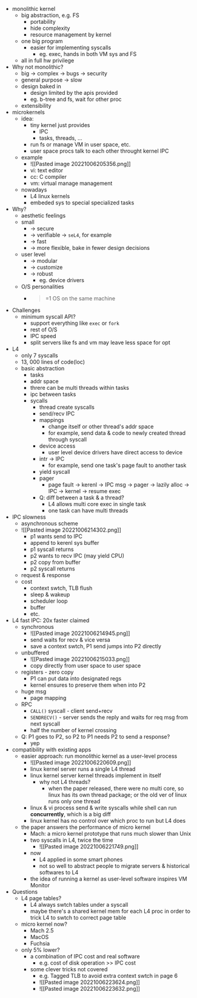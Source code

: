 * monolithic kernel
	* big abstraction, e.g. FS
		* portability 
		* hide complexity 
		* resource management by kernel
	* one big program
		* easier for implementing syscalls
			* eg. exec, hands in both VM sys and FS
	* all in full hw privilege
* Why not monolithic?
	* big -> complex -> bugs -> security 
	* general purpose -> slow
	* design baked in
		* design limited by the apis provided
		* eg. b-tree and fs, wait for other proc
	* extensibility 
* microkernels
	* idea: 
		* tiny kernel just provides
			* IPC
			* tasks, threads, ...
		* run fs or manage VM in user space, etc.
		* user space procs talk to each other throught kernel IPC
	* example
		* ![[Pasted image 20221006205356.png]]
		* vi: text editor
		* cc: C compiler
		* vm: virtual manage management 
	* nowadays
		* L4 linux kernels
		* embeded sys to special specialized tasks
* Why?
	* aesthetic feelings
	* small 
		* -> secure
		* -> verifiable -> `seL4`, for example
		* -> fast
		* -> more flexible, bake in fewer design decisions
	* user level
		* -> modular
		* -> customize 
		* -> robust
			* eg. device drivers
	* O/S personalities
		* >=1 OS on the same machine
* Challenges
	* minimum syscall API?
		* support everything like `exec` or `fork`
		* rest of O/S
		* IPC speed
		* split servers like fs and vm may leave less space for opt
* L4
	* only 7 syscalls
	* 13, 000 lines of code(loc)
	* basic abstraction
		* tasks
		* addr space
		* threre can be multi threads within tasks
		* ipc between tasks
		* sycalls
			* thread create syscalls
			* send/recv IPC
			* mappings
				* change itself or other thread's addr space
				* for example, send data & code to newly created thread through syscall
			* device access
				* user level device drivers have direct access to device
			* intr -> IPC
				* for example, send one task's page fault to another task
			* yield syscall
			* pager
				* page fault -> kerenl -> IPC msg -> pager -> lazily alloc -> IPC -> kernel -> resume exec
			* Q: diff between a task & a thread?
				* L4 allows multi core exec in single task
				* one task can have multi threads
* IPC slowness
	* asynchronous scheme
	* ![[Pasted image 20221006214302.png]]
		* p1 wants send to IPC
		* append to kerenl sys buffer
		* p1 syscall returns
		* p2 wants to recv IPC (may yield CPU)
		* p2 copy from buffer
		* p2 syscall returns
	* request & response
	* cost
		* context swtch, TLB flush
		* sleep & wakeup
		* scheduler loop
		* buffer
		* etc.
* L4 fast IPC: 20x faster claimed
	* synchronous 
		* ![[Pasted image 20221006214945.png]]
		* send waits for recv & vice versa
		* save a context swtch, P1 send jumps into P2 directly
	* unbuffered
		* ![[Pasted image 20221006215033.png]]
		* copy directly from user space to user space
	* registers - zero copy
		* P1 can put data into designated regs
		* kernel ensures to preserve them when into P2
	* huge msg
		* page mapping
	* RPC
		* `CALL()` syscall - client send+recv
		* `SENDRECV()` - server sends the reply and waits for req msg from next syscall
		* half the number of kernel crossing
	* Q: P1 goes to P2, so P2 to P1 needs P2 to send a response?
		* yep
* compatibility with existing apps
	* easier approach: run monolithic kernel as a user-level process
		* ![[Pasted image 20221006220609.png]]
		* linux kernel server runs a single L4 thread
		* linux kernel server kernel threads implement in itself
			* why not L4 threads?
				* when the paper released, there were no multi core, so linux has its own thread package; or the old ver of linux runs only one thread
		* linux & vi process send & write syscalls while shell can run **concurrently**, which is a big diff
		* linux kernel has no control over which proc to run but L4 does
	* the paper answers the performance of micro kernel
		* Mach: a micro kernel prototype that runs much slower than Unix
		* two syscalls in L4, twice the time
			* ![[Pasted image 20221006221749.png]]
		* now
			* L4 applied in some smart phones
			* not so well to abstract people to migrate servers & historical softwares to L4
		* the idea of running a kernel as user-level software inspires VM Monitor 
* Questions 
	* L4 page tables?
		* L4 always swtch tables under a syscall
		* maybe there's a shared kernel mem for each L4 proc in order to trick L4 to swtch to correct page table
	* micro kernel now?
		* Mach 2.5
		* MacOS
		* Fuchsia
	* only 5% lower?
		* a combination of IPC cost and real software
			* e.g. cost of disk operation >> IPC cost
		* some clever tricks not covered
			* e.g. Tagged TLB to avoid extra context swtch in page 6
			* ![[Pasted image 20221006223624.png]]
			* ![[Pasted image 20221006223632.png]]
